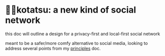 # 🌸🍊kotatsu: a new kind of social network

this doc will outline a design for a privacy-first and local-first social network

meant to be a safer/more comfy alternative to social media, looking to address several points from my [principles](principles.md) doc.
